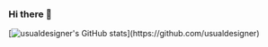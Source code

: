 ### Hi there 👋

[![usualdesigner's GitHub stats]([https://github-readme-stats.vercel.app/api?username=anuraghazra](https://github-readme-stats-kappa-sable-72.vercel.app/api?username=usualdesigner&show_icons=true&show=reviews,discussions_started,discussions_answered,prs_merged,prs_merged_percentage)https://github-readme-stats-kappa-sable-72.vercel.app/api?username=usualdesigner&show_icons=true&show=reviews,discussions_started,discussions_answered,prs_merged,prs_merged_percentage)](https://github.com/usualdesigner)
